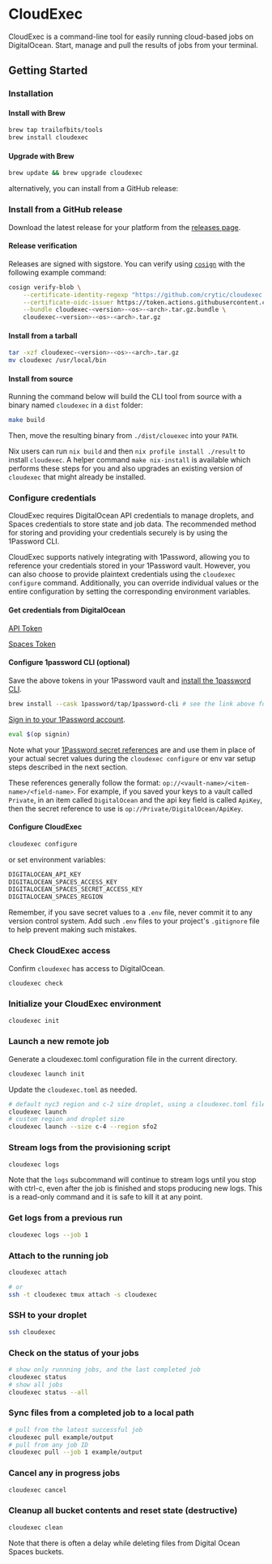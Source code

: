 # CloudExec

CloudExec is a command-line tool for easily running cloud-based jobs on DigitalOcean. Start, manage and pull the results of jobs from your terminal.

## Getting Started

### Installation

#### Install with Brew

```bash
brew tap trailofbits/tools
brew install cloudexec
```

#### Upgrade with Brew

```bash
brew update && brew upgrade cloudexec
```

alternatively, you can install from a GitHub release:

### Install from a GitHub release

Download the latest release for your platform from the [releases page](https://github.com/crytic/cloudexec/releases).

#### Release verification

Releases are signed with sigstore. You can verify using [`cosign`](https://github.com/sigstore/cosign) with the following example command:

```bash
cosign verify-blob \
    --certificate-identity-regexp "https://github.com/crytic/cloudexec.*" \
    --certificate-oidc-issuer https://token.actions.githubusercontent.com  \
    --bundle cloudexec-<version>-<os>-<arch>.tar.gz.bundle \
    cloudexec-<version>-<os>-<arch>.tar.gz
```

#### Install from a tarball

```bash
tar -xzf cloudexec-<version>-<os>-<arch>.tar.gz
mv cloudexec /usr/local/bin
```

#### Install from source

Running the command below will build the CLI tool from source with a binary named `cloudexec` in a `dist` folder:

```bash
make build
```

Then, move the resulting binary from `./dist/clouexec` into your `PATH`.

Nix users can run `nix build` and then `nix profile install ./result` to install `cloudexec`. A helper command `make nix-install` is available which performs these steps for you and also upgrades an existing version of `cloudexec` that might already be installed.

### Configure credentials

CloudExec requires DigitalOcean API credentials to manage droplets, and Spaces credentials to store state and job data. The recommended method for storing and providing your credentials securely is by using the 1Password CLI.

CloudExec supports natively integrating with 1Password, allowing you to reference your credentials stored in your 1Password vault. However, you can also choose to provide plaintext credentials using the `cloudexec configure` command. Additionally, you can override individual values or the entire configuration by setting the corresponding environment variables.

#### Get credentials from DigitalOcean

[API Token](https://cloud.digitalocean.com/account/api/tokens)

[Spaces Token](https://cloud.digitalocean.com/account/api/spaces)

#### Configure 1password CLI (optional)

Save the above tokens in your 1Password vault and [install the 1password CLI](https://developer.1password.com/docs/cli/get-started/#step-1-install-1password-cli).

```bash
brew install --cask 1password/tap/1password-cli # see the link above for installation instructions on other platforms
```

[Sign in to your 1Password account](https://developer.1password.com/docs/cli/sign-in-manually/).

```bash
eval $(op signin)
```

Note what your [1Password secret references](https://developer.1password.com/docs/cli/secret-references/) are and use them in place of your actual secret values during the `cloudexec configure` or env var setup steps described in the next section.

These references generally follow the format: `op://<vault-name>/<item-name>/<field-name>`. For example, if you saved your keys to a vault called `Private`, in an item called `DigitalOcean` and the api key field is called `ApiKey`, then the secret reference to use is `op://Private/DigitalOcean/ApiKey`.

#### Configure CloudExec

```bash
cloudexec configure
```

or set environment variables:

```bash
DIGITALOCEAN_API_KEY
DIGITALOCEAN_SPACES_ACCESS_KEY
DIGITALOCEAN_SPACES_SECRET_ACCESS_KEY
DIGITALOCEAN_SPACES_REGION
```

Remember, if you save secret values to a `.env` file, never commit it to any version control system. Add such `.env` files to your project's `.gitignore` file to help prevent making such mistakes.

### Check CloudExec access

Confirm `cloudexec` has access to DigitalOcean.

```bash
cloudexec check
```

### Initialize your CloudExec environment

```bash
cloudexec init
```

### Launch a new remote job

Generate a cloudexec.toml configuration file in the current directory.

```bash
cloudexec launch init
```

Update the `cloudexec.toml` as needed.

```bash
# default nyc3 region and c-2 size droplet, using a cloudexec.toml file in the current directory
cloudexec launch
# custom region and droplet size
cloudexec launch --size c-4 --region sfo2
```

### Stream logs from the provisioning script

```bash
cloudexec logs
```

Note that the `logs` subcommand will continue to stream logs until you stop with ctrl-c, even after the job is finished and stops producing new logs. This is a read-only command and it is safe to kill it at any point.

### Get logs from a previous run

```bash
cloudexec logs --job 1
```

### Attach to the running job

```bash
cloudexec attach

# or
ssh -t cloudexec tmux attach -s cloudexec
```

### SSH to your droplet

```bash
ssh cloudexec
```

### Check on the status of your jobs

```bash
# show only runnning jobs, and the last completed job
cloudexec status
# show all jobs
cloudexec status --all
```

### Sync files from a completed job to a local path

```bash
# pull from the latest successful job
cloudexec pull example/output
# pull from any job ID
cloudexec pull --job 1 example/output

```

### Cancel any in progress jobs

```bash
cloudexec cancel
```

### Cleanup all bucket contents and reset state (destructive)

```bash
cloudexec clean
```

Note that there is often a delay while deleting files from Digital Ocean Spaces buckets.
